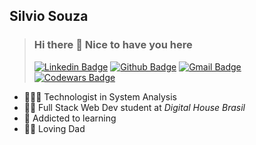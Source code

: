 ## Silvio Souza

> ### Hi there 👋 Nice to have you here
> [![Linkedin Badge](https://img.shields.io/badge/-LinkedIn-blue?style=flat-square&logo=Linkedin&logoColor=white&link=https://www.linkedin.com/in/jr-silvio-souza/)](https://www.linkedin.com/in/jr-silvio-souza/)
[![Github Badge](https://img.shields.io/badge/-Github-000?style=flat-square&logo=Github&logoColor=white&link=https://github.com/SJblu)](https://github.com/SJblu)
[![Gmail Badge](https://img.shields.io/badge/-Gmail-c14438?style=flat-square&logo=Gmail&logoColor=white&link=mailto:jr.silvio.souza@gmail.com)](mailto:jr.silvio.souza@gmail.com)
[![Codewars Badge](https://www.codewars.com/users/nymalone/badges/micro)](https://www.codewars.com/users/SJblu)

- 👨🏻‍🎓 Technologist in System Analysis 
- 👨‍💻 Full Stack Web Dev student at *Digital House Brasil* 
- 🚀 Addicted to learning 
- 👨‍👦 Loving Dad 


<!--  Tabela com linguagens mais usadas no GitHub
[![Top Langs](https://github-readme-stats.vercel.app/api/top-langs/?username=SJblu)](https://github.com/SJblu/SJblu)
-->


<!--
**SJblu/SJblu** is a ✨ _special_ ✨ repository because its `README.md` (this file) appears on your GitHub profile.

Here are some ideas to get you started:

- 🔭 I’m currently working on ...
- 🌱 I’m currently learning ...
- 👯 I’m looking to collaborate on ...
- 🤔 I’m looking for help with ...
- 💬 Ask me about ...
- 📫 How to reach me: ...
- 😄 Pronouns: ...
- ⚡ Fun fact: ...
-->
